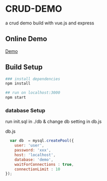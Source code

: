 # CRUD-DEMO
a crud demo build with vue.js and express
## Online Demo
[Demo](https://express-crud-demo.herokuapp.com/)

## Build Setup

``` bash
### install dependencies
npm install

## run on localhost:3000
npm start
```
### database Setup
run init.sql in ./db & change db setting in db.js

db.js
```javascript
  var db  = mysql.createPool({
    user: 'user',
    password: 'xxx',
    host: 'localhost',
    database: 'demo', 
    waitForConnections : true, 
    connectionLimit : 10       
});

```
